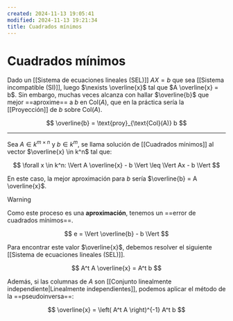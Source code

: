 ```yaml
---
created: 2024-11-13 19:05:41
modified: 2024-11-13 19:21:34
title: Cuadrados mínimos
---
```


# Cuadrados mínimos

Dado un [[Sistema de ecuaciones lineales (SEL)]] $AX = b$ que sea [[Sistema incompatible (SI)]], luego $\nexists \overline{x}$ tal que $A \overline{x} = b$. Sin embargo, muchas veces alcanza con hallar $\overline{b}$ que mejor ==aproxime== a $b$ en $\text{Col}(A)$, que en la práctica sería la [[Proyección]] de $b$ sobre $\text{Col}(A)$.

$$
\overline{b} = \text{proy}_{\text{Col}(A)} b
$$

---

Sea $A \in k^{m \times n}$ y $b \in k^m$, se llama solución de [[Cuadrados mínimos]] al vector $\overline{x} \in k^n$ tal que:

$$
\forall x \in k^n:
\Vert A \overline{x} - b \Vert \leq
\Vert Ax - b \Vert
$$

En este caso, la mejor aproximación para $b$ sería $\overline{b} = A \overline{x}$.

> [!warning]
> Como este proceso es una **aproximación**, tenemos un ==error de cuadrados mínimos==.
>
> $$
> e = \Vert \overline{b} - b \Vert
> $$

Para encontrar este valor $\overline{x}$, debemos resolver el siguiente [[Sistema de ecuaciones lineales (SEL)]].

$$
A^t A \overline{x} = A^t b
$$

Además, si las columnas de $A$ son [[Conjunto linealmente independiente|Linealmente independientes]], podemos aplicar el método de la ==pseudoinversa==:

$$
\overline{x} = \left( A^t A \right)^{-1} A^t b
$$

